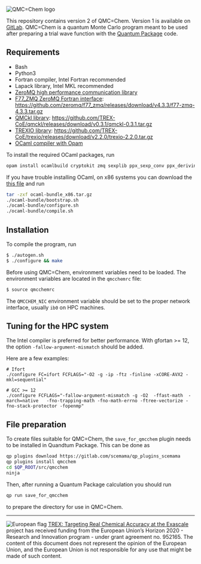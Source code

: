 ![QMC=Chem logo](https://github.com/trex-coe/qmcchem2/raw/master/doc/QmcChemLogo.png)

This repository contains version 2 of QMC=Chem.
Version 1 is available on [GitLab](https://gitlab.com/scemama/qmcchem).
QMC=Chem is a quantum Monte Carlo program meant to be used after
preparing a trial wave function with the
[Quantum Package](https://github.com/quantumpackage/qp2) code.


Requirements
------------

* Bash
* Python3
* Fortran compiler, Intel Fortran recommended
* Lapack library, Intel MKL recommended
* [ZeroMQ high performance communication library](http://www.zeromq.org)
* [F77_ZMQ ZeroMQ Fortran interface](http://github.com/zeromq/f77_zmq/): https://github.com/zeromq/f77_zmq/releases/download/v4.3.3/f77-zmq-4.3.3.tar.gz
* [QMCkl library](https://github.com/trex-coe/qmckl): https://github.com/TREX-CoE/qmckl/releases/download/v0.3.1/qmckl-0.3.1.tar.gz
* [TREXIO library](https://github.com/trex-coe/trexio): https://github.com/TREX-CoE/trexio/releases/download/v2.2.0/trexio-2.2.0.tar.gz
* [OCaml compiler with Opam](http://github.com/ocaml)

To install the required OCaml packages, run
```bash
opam install ocamlbuild cryptokit zmq sexplib ppx_sexp_conv ppx_deriving getopt trexio
```

If you have trouble installing OCaml, on x86 systems you can download
the [this file](https://github.com/QuantumPackage/qp2-dependencies/raw/master/ocaml-bundle_x86.tar.gz)
and run
```bash
tar -zxf ocaml-bundle_x86.tar.gz
./ocaml-bundle/bootstrap.sh
./ocaml-bundle/configure.sh
./ocaml-bundle/compile.sh 
```


Installation
------------

To compile the program, run

```bash
$ ./autogen.sh
$ ./configure && make
```

Before using QMC=Chem, environment variables need to be loaded. The
environment variables are located in the `qmcchemrc` file:

```bash
$ source qmcchemrc
```

The `QMCCHEM_NIC` environment variable should be set to the proper network interface,
usually `ib0` on HPC machines.

Tuning for the HPC system
-------------------------

The Intel compiler is preferred for better performance.
With gfortan >= 12, the option `-fallow-argument-mismatch` should be added.

Here are a few examples:
```
# Ifort
./configure FC=ifort FCFLAGS="-O2 -g -ip -ftz -finline -xCORE-AVX2 -mkl=sequential"

# GCC >= 12
./configure FCFLAGS="-fallow-argument-mismatch -g -O2  -ffast-math  -march=native   -fno-trapping-math -fno-math-errno -ftree-vectorize -fno-stack-protector -fopenmp"
```


File preparation
----------------

To create files suitable for QMC=Chem, the `save_for_qmcchem` plugin
needs to be installed in Quandtum Package. This can be done as
```bash
qp plugins download https://gitlab.com/scemama/qp_plugins_scemama
qp plugins install qmcchem
cd $QP_ROOT/src/qmcchem
ninja
```

Then, after running a Quantum Package calculation you should run
```bash
qp run save_for_qmcchem
```
to prepare the directory for use in QMC=Chem.




-----------------
![European flag](https://trex-coe.eu/sites/default/files/inline-images/euflag.jpg)
[TREX: Targeting Real Chemical Accuracy at the Exascale](https://trex-coe.eu) project has received funding from the European Union’s Horizon 2020 - Research and Innovation program - under grant agreement no. 952165. The content of this document does not represent the opinion of the European Union, and the European Union is not responsible for any use that might be made of such content.
